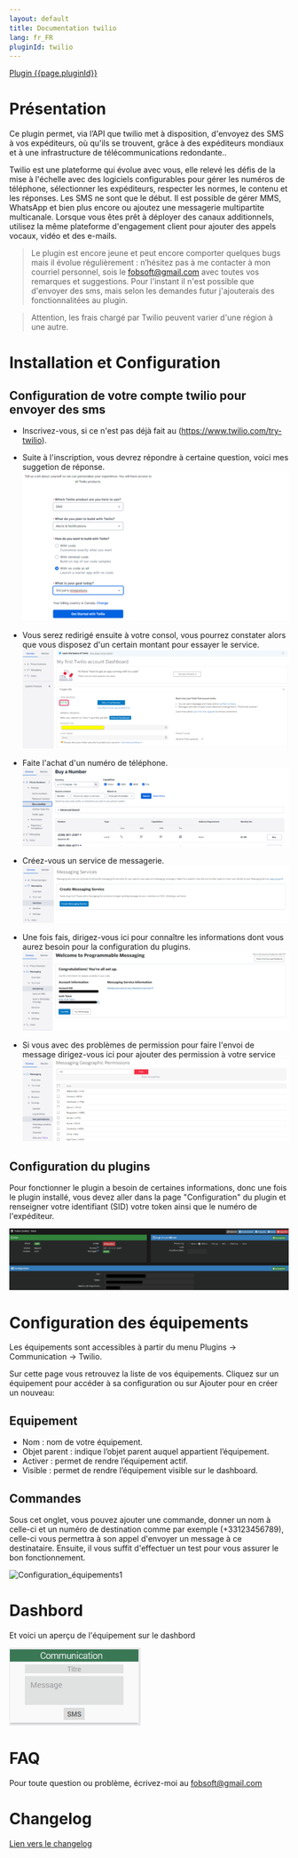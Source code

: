 ```yaml
---
layout: default
title: Documentation twilio
lang: fr_FR
pluginId: twilio
---
```


<div id="title">
<a href="../../../{{site.baseurl}}/{{page.pluginId}}/{{page.lang}}">Plugin {{page.pluginId}}</a>
</div>

# Présentation
Ce plugin permet, via l’API que twilio met à disposition, d'envoyez des SMS à vos expéditeurs, où qu'ils se trouvent, grâce à des expéditeurs mondiaux et à une infrastructure de télécommunications redondante..
 
Twilio est une plateforme qui évolue avec vous, elle relevé les défis de la mise à l'échelle avec des logiciels configurables pour gérer les numéros de téléphone, sélectionner les expéditeurs, respecter les normes, le contenu et les réponses.
Les SMS ne sont que le début. Il est possible de gérer MMS, WhatsApp et bien plus encore ou ajoutez une messagerie multipartite multicanale. 
Lorsque vous êtes prêt à déployer des canaux additionnels, utilisez la même plateforme d'engagement client pour ajouter des appels vocaux, vidéo et des e-mails.

> Le plugin est encore jeune et peut encore comporter quelques bugs mais il évolue régulièrement : n’hésitez pas à me contacter à mon courriel personnel, sois le fobsoft@gmail.com avec toutes vos remarques et suggestions. Pour l'instant il n'est possible que d'envoyer des sms, mais selon les demandes futur j'ajouterais des fonctionnalitées au plugin.

> Attention, les frais chargé par Twilio peuvent varier d'une région à une autre.

# Installation et Configuration

## Configuration de votre compte twilio pour envoyer des sms
* Inscrivez-vous, si ce n'est pas déjà fait au (https://www.twilio.com/try-twilio).

* Suite à l'inscription, vous devrez répondre à certaine question, voici mes suggetion de réponse. 
![Installation et Configuration tier - 1](../images/Installation%20et%20Configuration%20tier%20-%201.png)

* Vous serez redirigé ensuite à votre consol, vous pourrez constater alors que vous disposez d'un certain montant pour essayer le service. 
![Installation et Configuration tier - 2](../images/Installation%20et%20Configuration%20tier%20-%202.png)

* Faite l'achat d'un numéro de téléphone. 
![Installation et Configuration tier - 3](../images/Installation%20et%20Configuration%20tier%20-%203.png)

* Créez-vous un service de messagerie. 
![Installation et Configuration tier - 4](../images/Installation%20et%20Configuration%20tier%20-%204.png)

* Une fois fais, dirigez-vous ici pour connaître les informations dont vous aurez besoin pour la configuration du plugins. 
![Installation et Configuration tier - 5](../images/Installation%20et%20Configuration%20tier%20-%205.png)

* Si vous avec des problèmes de permission pour faire l'envoi de message dirigez-vous ici pour ajouter des permission à votre service
![Installation et Configuration tier - 6](../images/Installation%20et%20Configuration%20tier%20-%206.png)

## Configuration du plugins 
Pour fonctionner le plugin a besoin de certaines informations, donc une fois le plugin installé, vous devez aller dans la page "Configuration" du plugin et renseigner votre identifiant (SID) votre token ainsi que le numéro de l'expéditeur. 

![Installation et Configuration - 1](../images/Installation%20et%20Configuration%20-%201.png)

# Configuration des équipements
Les équipements sont accessibles à partir du menu Plugins → Communication → Twilio.

Sur cette page vous retrouvez la liste de vos équipements. Cliquez sur un équipement pour accéder à sa configuration ou sur Ajouter pour en créer un nouveau:

## Equipement

*  Nom : nom de votre équipement.
*  Objet parent : indique l’objet parent auquel appartient l’équipement.
*  Activer : permet de rendre l’équipement actif.
*  Visible : permet de rendre l’équipement visible sur le dashboard.

## Commandes
Sous cet onglet, vous pouvez ajouter une commande, donner un nom à celle-ci et un numéro de destination comme par exemple (+33123456789), celle-ci vous permettra à son appel d'envoyer un message à ce destinataire.
Ensuite, il vous suffit d'effectuer un test pour vous assurer le bon fonctionnement.

![Configuration_équipements1](../images/Configuration_équipements1.png)

# Dashbord
Et voici un aperçu de l'équipement sur le dashbord

![Dashbord1](../images/Dashbord1.png)

# FAQ
Pour toute question ou problème, écrivez-moi au fobsoft@gmail.com 

# Changelog
[Lien vers le changelog](./changelog.md)
